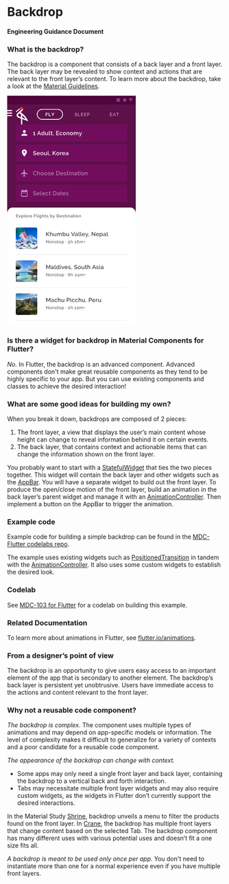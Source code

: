 # Backdrop
#### Engineering Guidance Document

### What is the backdrop?
The backdrop is a component that consists of a back layer and a front layer. The back layer may be revealed to show context and actions that are relevant to the front layer’s content. To learn more about the backdrop, take a look at the [Material Guidelines](https://material.io/design/components/backdrop.html#).

<img src="resources/crane-backdrop.png" alt="Backdrop in Crane Material Study" width="300">

### Is there a widget for backdrop in Material Components for Flutter?
_No._ In Flutter, the backdrop is an advanced component. Advanced components don't make great reusable components as they tend to be highly specific to your app. But you can use existing components and classes to achieve the desired interaction!

### What are some good ideas for building my own?
When you break it down, backdrops are composed of 2 pieces:
1. The front layer, a view that displays the user’s main content whose height can change to reveal information behind it on certain events.
1. The back layer, that contains context and actionable items that can change the information shown on the front layer.

You probably want to start with a [StatefulWidget](https://material.io/design/components/backdrop.html#) that ties the two pieces together. This widget will contain the back layer and other widgets such as the [AppBar](https://flutter.io/catalog/samples/basic-app-bar). You will have a separate widget to build out the front layer. To produce the open/close motion of the front layer, build an animation in the back layer’s parent widget and manage it with an [AnimationController](https://docs.flutter.io/flutter/animation/AnimationController-class.html). Then implement a button on the AppBar to trigger the animation.

### Example code
Example code for building a simple backdrop can be found in the [MDC-Flutter codelabs repo](https://github.com/material-components/material-components-flutter-codelabs/blob/104-complete/mdc_100_series/lib/backdrop.dart).

The example uses existing widgets such as [PositionedTransition](https://docs.flutter.io/flutter/widgets/PositionedTransition-class.html) in tandem with the [AnimationController](https://docs.flutter.io/flutter/animation/AnimationController-class.html). It also uses some custom widgets to establish the desired look.

### Codelab
See [MDC-103 for Flutter](http://codelabs.developers.google.com/codelabs/mdc-103-flutter) for a codelab on building this example.

### Related Documentation
To learn more about animations in Flutter, see [flutter.io/animations](flutter.io/animations).

### From a designer’s point of view
The backdrop is an opportunity to give users easy access to an important element of the app that is secondary to another element. The backdrop’s back layer is persistent yet unobtrusive. Users have immediate access to the actions and content relevant to the front layer.

### Why not a reusable code component?
_The backdrop is complex._ The component uses multiple types of animations and may depend on app-specific models or information. The level of complexity makes it difficult to generalize for a variety of contexts and a poor candidate for a reusable code component.

_The appearance of the backdrop can change with context._
* Some apps may only need a single front layer and back layer, containing the backdrop to a vertical back and forth interaction.
* Tabs may necessitate multiple front layer widgets and may also require custom widgets, as the widgets in Flutter don’t currently support the desired interactions.

In the Material Study [Shrine](https://material.io/design/material-studies/shrine.html#product-architecture), backdrop unveils a menu to filter the products found on the front layer.  In [Crane](https://material.io/design/material-studies/crane.html), the backdrop has multiple front layers that change content based on the selected Tab. The backdrop component has many different uses with various potential uses and doesn’t fit a one size fits all.

_A backdrop is meant to be used only once per app._ You don't need to instantiate more than one for a normal experience even if you have multiple front layers.
